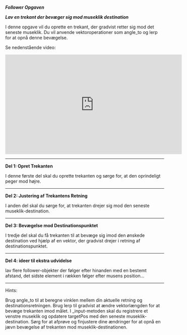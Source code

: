 ***Follower Opgaven***

***Lav en trekant der bevæger sig mod museklik destination***

I denne opgave vil du oprette en trekant, der gradvist retter sig mod det seneste museklik. Du vil anvende vektoroperationer som angle_to og lerp for at opnå denne bevægelse.

Se nedenstående video:

<iframe width="560" height="315" src="https://www.youtube.com/embed/FPIWGHDO89Y" title="YouTube video player" frameborder="0" allow="accelerometer; autoplay; clipboard-write; encrypted-media; gyroscope; picture-in-picture; web-share" allowfullscreen></iframe>

-------

**Del 1: Opret Trekanten**

I denne første del skal du oprette trekanten og sørge for, at den oprindeligt peger mod højre.

-------

**Del 2: Justering af Trekantens Retning**

I anden del skal du sørge for, at trekanten drejer sig mod den seneste museklik-destination.

-------

**Del 3: Bevægelse mod Destinationspunktet**

I tredje del skal du få trekanten til at bevæge sig imod den ønskede destination ved hjælp af en vektor, der gradvist drejer i retning af destinationspunktet.

--------

**Del 4: ideer til ekstra udvidelse**

lav flere follower-objekter der følger efter hinanden med en bestemt afstand, det sidste element i rækken følger efter musens position...

--------

Hints:

Brug angle_to til at beregne vinklen mellem din aktuelle retning og destinationsretningen.
Brug lerp til gradvist at ændre vektorlængden for at bevæge trekanten imod målet.
I _input-metoden skal du registrere et venstre museklik og opdatere targetPos med den seneste museklik-destination.
Sørg for at afprøve og finjustere dine ændringer for at opnå en jævn bevægelse af trekanten mod museklik-destinationen.
